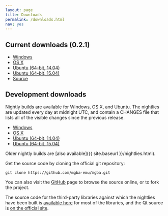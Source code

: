 ```yaml
---
layout: page
title: Downloads
permalink: /downloads.html
nav: yes
---
```


Current downloads (0.2.1)
-------------------------

* [Windows](https://s3.amazonaws.com/mgba/mGBA-0.2.1-win32.7z)
* [OS X](https://s3.amazonaws.com/mgba/mGBA-0.2.1-osx.tar.xz)
* [Ubuntu (64-bit, 14.04)](https://s3.amazonaws.com/mgba/mGBA-0.2.1-ubuntu64-trusty.tar.xz)
* [Ubuntu (64-bit, 15.04)](https://s3.amazonaws.com/mgba/mGBA-0.2.1-ubuntu64-vivid.tar.xz)
* [Source](https://github.com/mgba-emu/mgba/archive/0.2.1.tar.gz)

Development downloads
---------------------

Nightly builds are available for Windows, OS X, and Ubuntu. The nightlies are updated every day at midnight UTC, and contain a CHANGES file that lists all of the visible changes since the previous release.

* [Windows](https://s3.amazonaws.com/mgba/mGBA-nightly-latest-win32.7z)
* [OS X](https://s3.amazonaws.com/mgba/mGBA-nightly-latest-osx.tar.xz)
* [Ubuntu (64-bit, 14.04)](https://s3.amazonaws.com/mgba/mGBA-nightly-latest-ubuntu64-trusty.tar.xz)
* [Ubuntu (64-bit, 15.04)](https://s3.amazonaws.com/mgba/mGBA-nightly-latest-ubuntu64-vivid.tar.xz)

Older nightly builds are [also available]({{ site.baseurl }}/nightlies.html).

Get the source code by cloning the official git repository:

    git clone https://github.com/mgba-emu/mgba.git

You can also visit the [GitHub](https://github.com/mgba-emu/mgba/) page to browse the source online, or to fork the project.

The source code for the third-party libraries against which the nightlies have been built is [available here](http://s3.amazonaws.com/mgba/third-party-sources-2015-05-28-win32.tar.xz) for most of the libraries, and the Qt source is [on the official site](http://download.qt.io/official_releases/qt/5.4/5.4.1/single/qt-everywhere-opensource-src-5.4.1.tar.gz).
